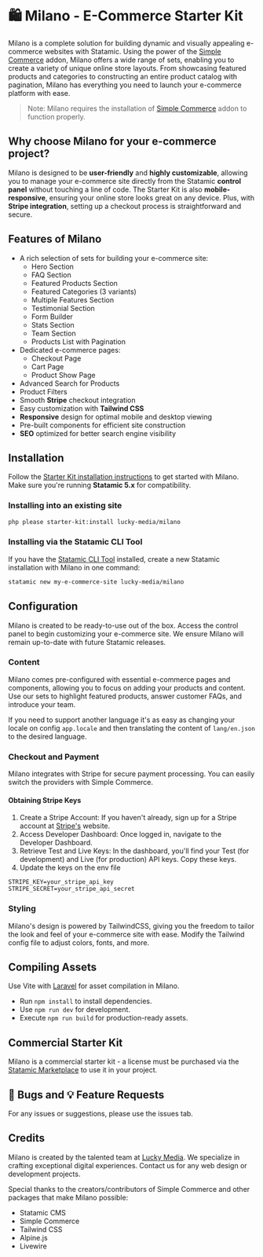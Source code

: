 # 🛍️ Milano - E-Commerce Starter Kit

Milano is a complete solution for building dynamic and visually appealing e-commerce websites with Statamic. Using the power of the [Simple Commerce]([url](https://statamic.com/addons/duncanmcclean/simple-commerce)) addon, Milano offers a wide range of sets, enabling you to create a variety of unique online store layouts. From showcasing featured products and categories to constructing an entire product catalog with pagination, Milano has everything you need to launch your e-commerce platform with ease.

> Note: Milano requires the installation of [Simple Commerce](https://statamic.com/addons/duncanmcclean/simple-commerce) addon to function properly.

## Why choose Milano for your e-commerce project?

Milano is designed to be **user-friendly** and **highly customizable**, allowing you to manage your e-commerce site directly from the Statamic **control panel** without touching a line of code. The Starter Kit is also **mobile-responsive**, ensuring your online store looks great on any device. Plus, with **Stripe integration**, setting up a checkout process is straightforward and secure.

## Features of Milano

-   A rich selection of sets for building your e-commerce site:
    -   Hero Section
    -   FAQ Section
    -   Featured Products Section
    -   Featured Categories (3 variants)
    -   Multiple Features Section
    -   Testimonial Section
    -   Form Builder
    -   Stats Section
    -   Team Section
    -   Products List with Pagination
-   Dedicated e-commerce pages:
    -   Checkout Page
    -   Cart Page
    -   Product Show Page
-   Advanced Search for Products
-   Product Filters
-   Smooth **Stripe** checkout integration
-   Easy customization with **Tailwind CSS**
-   **Responsive** design for optimal mobile and desktop viewing
-   Pre-built components for efficient site construction
-   **SEO** optimized for better search engine visibility

## Installation

Follow the [Starter Kit installation instructions](https://statamic.dev/starter-kits/installing-a-starter-kit) to get started with Milano.
Make sure you're running **Statamic 5.x** for compatibility.

### Installing into an existing site

```bash
php please starter-kit:install lucky-media/milano
```

### Installing via the Statamic CLI Tool

If you have the [Statamic CLI Tool](https://github.com/statamic/cli) installed, create a new Statamic installation with Milano in one command:

```bash
statamic new my-e-commerce-site lucky-media/milano
```

## Configuration

Milano is created to be ready-to-use out of the box. Access the control panel to begin customizing your e-commerce site. We ensure Milano will remain up-to-date with future Statamic releases.

### Content

Milano comes pre-configured with essential e-commerce pages and components, allowing you to focus on adding your products and content. Use our sets to highlight featured products, answer customer FAQs, and introduce your team.

If you need to support another language it's as easy as changing your locale on config `app.locale` and then translating the content of `lang/en.json` to the desired language.

### Checkout and Payment

Milano integrates with Stripe for secure payment processing. You can easily switch the providers with Simple Commerce.

#### Obtaining Stripe Keys

1.  Create a Stripe Account: If you haven't already, sign up for a Stripe account at [Stripe's](https://stripe.com/) website.
2.  Access Developer Dashboard: Once logged in, navigate to the Developer Dashboard.
3.  Retrieve Test and Live Keys: In the dashboard, you'll find your Test (for development) and Live (for production) API keys. Copy these keys.
4.  Update the keys on the env file

```
STRIPE_KEY=your_stripe_api_key
STRIPE_SECRET=your_stripe_api_secret
```

### Styling

Milano's design is powered by TailwindCSS, giving you the freedom to tailor the look and feel of your e-commerce site with ease. Modify the Tailwind config file to adjust colors, fonts, and more.

## Compiling Assets

Use Vite with [Laravel](https://laravel.com/docs/11.x/vite) for asset compilation in Milano.

-   Run `npm install` to install dependencies.
-   Use `npm run dev` for development.
-   Execute `npm run build` for production-ready assets.

## Commercial Starter Kit

Milano is a commercial starter kit - a license must be purchased via the [Statamic Marketplace](https://statamic.com/starter-kits/luckymedia/milano) to use it in your project.

## 🐞 Bugs and 💡 Feature Requests

For any issues or suggestions, please use the issues tab.

## Credits

Milano is created by the talented team at [Lucky Media](https://www.luckymedia.dev/). We specialize in crafting exceptional digital experiences. Contact us for any web design or development projects.

Special thanks to the creators/contributors of Simple Commerce and other packages that make Milano possible:

-   Statamic CMS
-   Simple Commerce
-   Tailwind CSS
-   Alpine.js
-   Livewire
